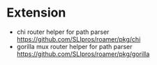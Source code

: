 # Extension

- chi router helper for path parser https://github.com/SLIpros/roamer/pkg/chi
- gorilla mux router helper for path parser https://github.com/SLIpros/roamer/pkg/gorilla